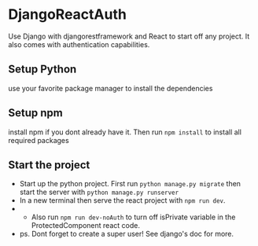 # DjangoReactAuth

Use Django with djangorestframework and React to start off any project. It also comes with authentication capabilities.

## Setup Python
use your favorite package manager to install the dependencies

## Setup npm

install npm if you dont already have it. Then run `npm install` to install all required packages

## Start the project

- Start up the python project. First run `python manage.py migrate` then start the server with `python manage.py runserver`
- In a new terminal then serve the react project with `npm run dev`.
- - Also run `npm run dev-noAuth` to turn off isPrivate variable in the ProtectedComponent react code.
- ps. Dont forget to create a super user! See django's doc for more.
